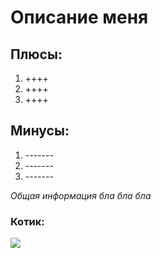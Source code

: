 # Описание меня

## Плюсы:

1. ++++
2. ++++
3. ++++

## Минусы:

1. \-------
2. \-------
3. \-------

_Общая информация бла бла бла_

### Котик:

![](https://avatars.dzeninfra.ru/get-zen_doc/271828/pub_669e742c8ddc0f1a2c236fe8_669e74308ddc0f1a2c237187/scale_1200)
